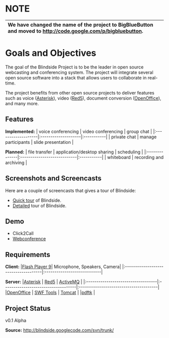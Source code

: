# NOTE #
| **We have changed the name of the project to BigBlueButton and moved to http://code.google.com/p/bigbluebutton.** |
|:------------------------------------------------------------------------------------------------------------------|

# Goals and Objectives #
The goal of the Blindside Project is to be the leader in open source webcasting and conferencing system. The project will integrate several open source software into a stack that allows users to collaborate in real-time.

The project benefits from other open source projects to deliver features such as voice ([Asterisk](http://www.asterisk.org)), video ([Red5](http://www.osflash.org/red5)), document conversion ([OpenOffice](http://www.openoffice.org)), and many more.

## Features ##
**Implemented:**
| voice conferencing | video conferencing  | group chat |
|:-------------------|:--------------------|:-----------|
| private chat       | manage participants | slide presentation |

**Planned:**
| file transfer | application/desktop sharing | scheduling |
|:--------------|:----------------------------|:-----------|
| whiteboard    | recording and archiving     |

## Screenshots and Screencasts ##
Here are a couple of screencasts that gives a tour of Blindside:
  * [Quick tour](http://blindside.googlecode.com/svn/trunk/docs/blindside-tour.htm) of Blindside.
  * [Detailed](http://blindside.googlecode.com/svn/trunk/docs/blindside-demo.htm) tour of Blindside.

## Demo ##
  * Click2Call
  * [Webconference](BlindsideDemo.md)

## Requirements ##
**Client:**
|[Flash Player 9](http://www.adobe.com)| Microphone, Speakers, Camera|
|:-------------------------------------|:----------------------------|

**Server:**
|[Asterisk](http://www.asterisk.org) | [Red5](http://www.osflash.org/red5) | [ActiveMQ](http://activemq.apache.org) |
|:-----------------------------------|:------------------------------------|:---------------------------------------|
|[OpenOffice](http://www.openoffice.org) | [SWF Tools](http://www.swftools.org) | [Tomcat](http://tomcat.apache.org)     |
|[pdftk](http://www.accesspdf.com/pdftk) |
## Project Status ##
v0.1 Alpha

**Source:** http://blindside.googlecode.com/svn/trunk/


